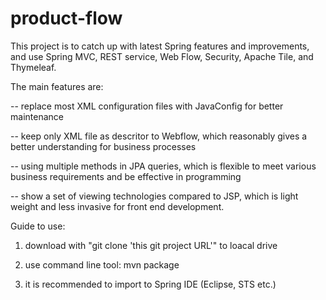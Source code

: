 # product-flow

This project is to catch up with latest Spring features and improvements, and use Spring MVC, REST service, Web Flow, Security, Apache Tile, and Thymeleaf.

The main features are:

-- replace most XML configuration files with JavaConfig for better maintenance

-- keep only XML file as descritor to Webflow, which reasonably gives a better understanding for business processes

-- using multiple methods in JPA queries, which is flexible to meet various business requirements and be effective in programming

-- show a set of viewing technologies compared to JSP, which is light weight and less invasive for front end development.

Guide to use:

1. download with "git clone 'this git project URL'" to loacal drive

2. use command line tool: mvn package

3. it is recommended to import to Spring IDE (Eclipse, STS etc.)
